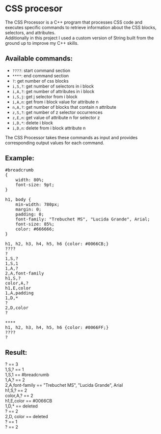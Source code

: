 # CSS procesor
The CSS Processor is a C++ program that processes CSS code and executes specific commands to retrieve information about the CSS blocks, selectors, and attributes.  
Additionally in this project I used a custom version of String built from the ground up to improve my C++ skills.
## Available commands: 
- `????`: start command section
- `****`: end command section
- `?`: get number of css blocks
- `i,S,?`: get number of selectors in i block
- `i,A,?`: get number of attributes in i block
- `i,S,j`: get j selector from i block
- `i,A,n`: get from i block value for attribute n
- `n,A,?`: get number of blocks that contain n attribute
- `z,S,?`: get number of z selector occurrences
- `z,E,n`: get value of attribute n for selector z
- `i,D,*`: delete i block
- `i,D,n`: delete from i block attribute n

The CSS Processor takes these commands as input and provides corresponding output values for each command. 
## Example:
<pre>
#breadcrumb  
{  
	width: 80%;  
	font-size: 9pt;  
}  

h1, body {  
	min-width: 780px;  
	margin: 0;  
	padding: 0;  
	font-family: "Trebuchet MS", "Lucida Grande", Arial;  
	font-size: 85%;  
	color: #666666;  
}  

h1, h2, h3, h4, h5, h6 {color: #0066CB;}  
????  
?  
1,S,?  
1,S,1  
1,A,?  
2,A,font-family  
h1,S,?  
color,A,?  
h1,E,color  
1,A,padding  
1,D,*  
?  
2,D,color  
?  

****  
h1, h2, h3, h4, h5, h6 {color: #0066FF;}  
????  
?  
</pre>
## Result:
? == 3  
1,S,? == 1  
1,S,1 == #breadcrumb  
1,A,? == 2  
2,A,font-family == "Trebuchet MS", "Lucida Grande", Arial  
h1,S,? == 2  
color,A,? == 2  
h1,E,color == #0066CB  
1,D,* == deleted  
? == 2  
2,D, color == deleted  
? == 1  
? == 2  

